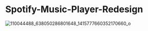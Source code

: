 # Spotify-Music-Player-Redesign

![110044488_638050286801648_1415777660352170660_o](https://user-images.githubusercontent.com/61135648/88084712-01e93f00-cbaf-11ea-859f-ed3851a12f44.jpg)
